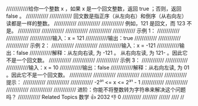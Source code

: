 ////////////给你一个整数 x ，如果 x 是一个回文整数，返回 true ；否则，返回 false 。 
////////////
//////////// 回文数是指正序（从左向右）和倒序（从右向左）读都是一样的整数。 
////////////
//////////// 
//////////// 例如，121 是回文，而 123 不是。 
//////////// 
////////////
//////////// 
////////////
//////////// 示例 1： 
////////////
//////////// 
////////////输入：x = 121
////////////输出：true
//////////// 
////////////
//////////// 示例 2： 
////////////
//////////// 
////////////输入：x = -121
////////////输出：false
////////////解释：从左向右读, 为 -121 。 从右向左读, 为 121- 。因此它不是一个回文数。
//////////// 
////////////
//////////// 示例 3： 
////////////
//////////// 
////////////输入：x = 10
////////////输出：false
////////////解释：从右向左读, 为 01 。因此它不是一个回文数。
//////////// 
////////////
//////////// 
////////////
//////////// 提示： 
////////////
//////////// 
//////////// -2³¹ <= x <= 2³¹ - 1 
//////////// 
////////////
//////////// 
////////////
//////////// 进阶：你能不将整数转为字符串来解决这个问题吗？ 
//////////// Related Topics 数学 👍 2032 👎 0
//////////
////////
//////
////
//

